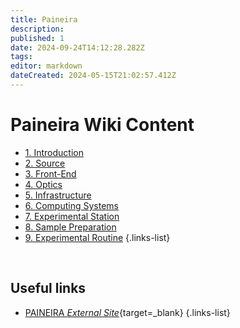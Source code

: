 ```yaml
---
title: Paineira
description: 
published: 1
date: 2024-09-24T14:12:28.282Z
tags: 
editor: markdown
dateCreated: 2024-05-15T21:02:57.412Z
---
```


# Paineira Wiki Content

- [1. Introduction](/Beamlines/Paineira/pnr_intro)
- [2. Source](/Beamlines/Paineira/pnr_source)
- [3. Front-End](/Beamlines/Paineira/pnr_frontend)
- [4. Optics](/Beamlines/Paineira/pnr_optics)
- [5. Infrastructure](/Beamlines/Paineira/pnr_infra)
- [6. Computing Systems](/Beamlines/Paineira/pnr_comp_systems)
- [7. Experimental Station](/Beamlines/Paineira/pnr_exp_station)
- [8. Sample Preparation](/Beamlines/Paineira/pnr_samp_prep)
- [9. Experimental Routine](/Beamlines/Paineira/pnr_exp_routine)
{.links-list}

<br>

## Useful links

- [PAINEIRA *External Site*](https://lnls.cnpem.br/grupos/paineira/){target=_blank}
{.links-list}